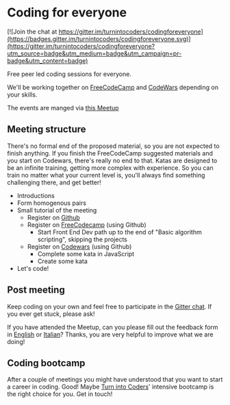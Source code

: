 # Coding for everyone

[![Join the chat at https://gitter.im/turnintocoders/codingforeveryone](https://badges.gitter.im/turnintocoders/codingforeveryone.svg)](https://gitter.im/turnintocoders/codingforeveryone?utm_source=badge&utm_medium=badge&utm_campaign=pr-badge&utm_content=badge)

Free peer led coding sessions for everyone.

We'll be working together on [FreeCodeCamp](https://www.freecodecamp.com/) and [CodeWars](http://codewars.com/) depending on your skills.

The events are manged via [this Meetup](https://www.meetup.com/turn-into-coders/)

## Meeting structure

There's no formal end of the proposed material, so you are not expected to finish anything. If you finish the FreeCodeCamp suggested materials and you start on Codewars, there's really no end to that. Katas are designed to be an infinite training, getting more complex with experience. So you can train no matter what your current level is, you'll always find something challenging there, and get better!

- Introductions
- Form homogenous pairs
- Small tutorial of the meeting
  - Register on [Github](https://github.com/)
  - Register on [FreeCodecamp](https://www.freecodecamp.com/) (using Github)
    - Start Front End Dev path up to the end of "Basic algorithm scripting", skipping the projects
  - Register on [Codewars](http://codewars.com/) (using Github)
    - Complete some kata in JavaScript
    - Create some kata
- Let's code! 
 
## Post meeting

Keep coding on your own and feel free to participate in the [Gitter chat](https://gitter.im/turnintocoders/codingforeveryone). If you ever get stuck, please ask!

If you have attended the Meetup, can you please fill out the feedback form in [English](https://goo.gl/forms/5AcnjIkuH9FBQj862) or [Italian](https://goo.gl/forms/gncZOvVdLgKueIqI3)? Thanks, you are very helpful to improve what we are doing!
 
## Coding bootcamp

After a couple of meetings you might have understood that you want to start a career in coding. Good! Maybe [Turn into Coders](http://turnintocoders.it/)' intensive bootcamp is the right choice for you. Get in touch!
